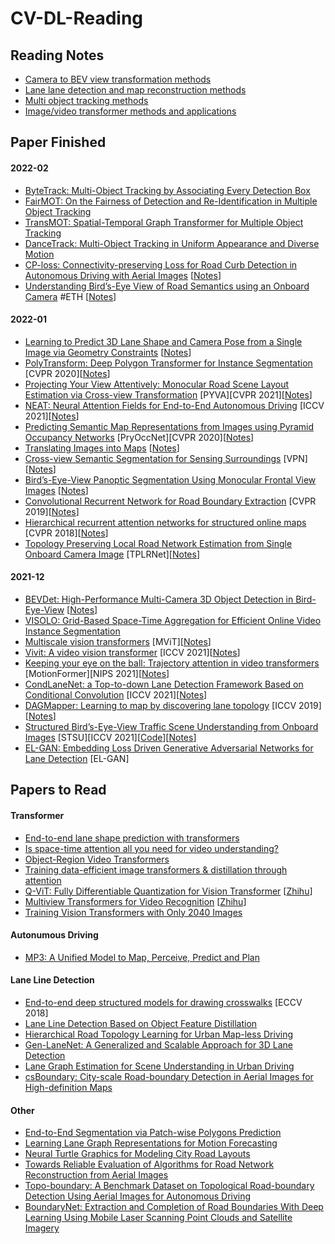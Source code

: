 # CV-DL-Reading

## Reading Notes

- [Camera to BEV view transformation methods](paper_notes/Cam2BEV.md)
- [Lane lane detection and map reconstruction methods](paper_notes/LLD.md)
- [Multi object tracking methods](paper_notes/MOT.md)
- [Image/video transformer methods and applications](paper_notes/Transformer.md)

## Paper Finished

#### 2022-02

- [ByteTrack: Multi-Object Tracking by Associating Every Detection Box](https://arxiv.org/pdf/2110.06864.pdf)
- [FairMOT: On the Fairness of Detection and Re-Identification in Multiple Object Tracking](https://arxiv.org/pdf/2004.01888v6.pdf)
- [TransMOT: Spatial-Temporal Graph Transformer for Multiple Object Tracking](https://arxiv.org/pdf/2104.00194v2.pdf)
- [DanceTrack: Multi-Object Tracking in Uniform Appearance and Diverse Motion](https://arxiv.org/pdf/2111.14690.pdf)
- [CP-loss: Connectivity-preserving Loss for Road Curb Detection in Autonomous Driving with Aerial Images](https://arxiv.org/pdf/2107.11920.pdf)  \[[Notes](paper_notes/2022-02.md)\]
- [Understanding Bird’s-Eye View of Road Semantics using an Onboard Camera](https://arxiv.org/pdf/2012.03040.pdf) #ETH \[[Notes](paper_notes/2022-02.md)\]

#### 2022-01

- [Learning to Predict 3D Lane Shape and Camera Pose from a Single Image via Geometry Constraints](https://arxiv.org/pdf/2112.15351.pdf) \[[Notes](paper_notes/2022-01.md)\]
- [PolyTransform: Deep Polygon Transformer for Instance Segmentation](https://openaccess.thecvf.com/content_CVPR_2020/papers/Liang_PolyTransform_Deep_Polygon_Transformer_for_Instance_Segmentation_CVPR_2020_paper.pdf) \[CVPR 2020\]\[[Notes](paper_notes/2022-01.md)\]
- [Projecting Your View Attentively: Monocular Road Scene Layout Estimation via Cross-view Transformation](https://openaccess.thecvf.com/content/CVPR2021/papers/Yang_Projecting_Your_View_Attentively_Monocular_Road_Scene_Layout_Estimation_via_CVPR_2021_paper.pdf) \[PYVA\]\[CVPR 2021\]\[[Notes](paper_notes/Cam2BEV.md)\]
- [NEAT: Neural Attention Fields for End-to-End Autonomous Driving](https://arxiv.org/pdf/2109.04456.pdf) \[ICCV 2021\]\[[Notes](paper_notes/Cam2BEV.md)\]
- [Predicting Semantic Map Representations from Images using Pyramid Occupancy Networks](https://arxiv.org/pdf/2003.13402.pdf) \[PryOccNet\]\[CVPR 2020\]\[[Notes](paper_notes/Cam2BEV.md)\]
- [Translating Images into Maps](https://arxiv.org/pdf/2110.00966.pdf) \[[Notes](paper_notes/Cam2BEV.md)\]
- [Cross-view Semantic Segmentation for Sensing Surroundings](https://arxiv.org/pdf/1906.03560.pdf) \[VPN\]\[[Notes](paper_notes/Cam2BEV.md)\]
- [Bird’s-Eye-View Panoptic Segmentation Using Monocular Frontal View Images](https://arxiv.org/pdf/2108.03227.pdf) \[[Notes](paper_notes/Cam2BEV.md)\]
- [Convolutional Recurrent Network for Road Boundary Extraction](https://arxiv.org/pdf/2012.12160.pdf) \[CVPR 2019\]\[[Notes](paper_notes/LLD.md)\]
- [Hierarchical recurrent attention networks for structured online maps](https://arxiv.org/abs/2012.12314) \[CVPR 2018\]\[[Notes](paper_notes/LLD.md)\]
- [Topology Preserving Local Road Network Estimation from Single Onboard Camera Image](https://arxiv.org/pdf/2112.10155v1.pdf) \[TPLRNet\]\[[Notes](paper_notes/LLD.md)\]

#### 2021-12

- [BEVDet: High-Performance Multi-Camera 3D Object Detection in Bird-Eye-View](https://arxiv.org/pdf/2112.11790.pdf) \[[Notes](paper_notes/Cam2BEV.md)\]
- [VISOLO: Grid-Based Space-Time Aggregation for Efficient Online Video Instance Segmentation](https://arxiv.org/pdf/2112.04177v1.pdf)
- [Multiscale vision transformers](https://arxiv.org/pdf/2104.11227.pdf) \[MViT\]\[[Notes](paper_notes/Transformer.md)\]
- [Vivit: A video vision transformer](https://arxiv.org/pdf/2103.15691.pdf) \[ICCV 2021\]\[[Notes](paper_notes/Transformer.md)\]
- [Keeping your eye on the ball: Trajectory attention in video transformers](https://arxiv.org/pdf/2106.05392.pdf) \[MotionFormer][NIPS 2021\]\[[Notes](paper_notes/Transformer.md)\]
- [CondLaneNet: a Top-to-down Lane Detection Framework Based on Conditional Convolution](https://openaccess.thecvf.com/content/ICCV2021/papers/Liu_CondLaneNet_A_Top-To-Down_Lane_Detection_Framework_Based_on_Conditional_Convolution_ICCV_2021_paper.pdf) \[ICCV 2021\]\[[Notes](paper_notes/LLD.md)\]
- [DAGMapper: Learning to map by discovering lane topology](https://arxiv.org/pdf/2012.12377.pdf) \[ICCV 2019\] \[[Notes](paper_notes/LLD.md)\]
- [Structured Bird’s-Eye-View Traffic Scene Understanding from Onboard Images](https://arxiv.org/abs/2110.01997) \[STSU\]\[ICCV 2021\]\[[Code](https://github.com/ybarancan/STSU)\]\[[Notes](paper_notes/LLD.md)\]
- [EL-GAN: Embedding Loss Driven Generative Adversarial Networks for Lane Detection](https://arxiv.org/pdf/1806.05525.pdf) \[EL-GAN\]

## Papers to Read

#### Transformer

- [End-to-end lane shape prediction with transformers](https://arxiv.org/pdf/2011.04233.pdf)
- [Is space-time attention all you need for video understanding?](https://arxiv.org/pdf/2102.05095.pdf)
- [Object-Region Video Transformers](https://arxiv.org/pdf/2110.06915v2.pdf)
- [Training data-efficient image transformers & distillation through attention](https://arxiv.org/pdf/2012.12877.pdf)
- [Q-ViT: Fully Differentiable Quantization for Vision Transformer](https://arxiv.org/pdf/2201.07703.pdf) \[[Zhihu](https://zhuanlan.zhihu.com/p/460042959?utm_source=com.ss.android.lark&utm_medium=social&utm_oi=666413627259752448)\]
- [Multiview Transformers for Video Recognition](https://arxiv.org/pdf/2201.04288.pdf) \[[Zhihu](https://zhuanlan.zhihu.com/p/459140964?utm_source=com.ss.android.lark&utm_medium=social&utm_oi=666413627259752448)\]
- [Training Vision Transformers with Only 2040 Images](https://arxiv.org/pdf/2201.10728v1.pdf)

#### Autonumous Driving

- [MP3: A Unified Model to Map, Perceive, Predict and Plan](https://openaccess.thecvf.com/content/CVPR2021/papers/Casas_MP3_A_Unified_Model_To_Map_Perceive_Predict_and_Plan_CVPR_2021_paper.pdf)

#### Lane Line Detection

- [End-to-end deep structured models for drawing crosswalks](https://www.cs.toronto.edu/~urtasun/publications/liang_etal_eccv18.pdf) \[ECCV 2018\]
- [Lane Line Detection Based on Object Feature Distillation](https://www.mdpi.com/2079-9292/10/9/1102)
- [Hierarchical Road Topology Learning for Urban Map-less Driving](https://arxiv.org/pdf/2104.00084.pdf)
- [Gen-LaneNet: A Generalized and Scalable Approach for 3D Lane Detection](https://arxiv.org/pdf/2003.10656.pdf)
- [Lane Graph Estimation for Scene Understanding in Urban Driving](https://arxiv.org/pdf/2105.00195.pdf)
- [csBoundary: City-scale Road-boundary Detection in Aerial Images for High-definition Maps](https://arxiv.org/pdf/2111.06020.pdf)

#### Other

- [End-to-End Segmentation via Patch-wise Polygons Prediction](https://arxiv.org/pdf/2112.02535.pdf)
- [Learning Lane Graph Representations for Motion Forecasting](https://arxiv.org/pdf/2007.13732.pdf?utm_source)
- [Neural Turtle Graphics for Modeling City Road Layouts](https://openaccess.thecvf.com/content_ICCV_2019/papers/Chu_Neural_Turtle_Graphics_for_Modeling_City_Road_Layouts_ICCV_2019_paper.pdf)
- [Towards Reliable Evaluation of Algorithms for Road Network Reconstruction from Aerial Images](https://www.ecva.net/papers/eccv_2020/papers_ECCV/papers/123730698.pdf)
- [Topo-boundary: A Benchmark Dataset on Topological Road-boundary Detection Using Aerial Images for Autonomous Driving](https://arxiv.org/pdf/2103.17119.pdf)
- [BoundaryNet: Extraction and Completion of Road Boundaries With Deep Learning Using Mobile Laser Scanning Point Clouds and Satellite Imagery](https://www.researchgate.net/profile/Lingfei-Ma/publication/349281135_BoundaryNet_Extraction_and_Completion_of_Road_Boundaries_With_Deep_Learning_Using_Mobile_Laser_Scanning_Point_Clouds_and_Satellite_Imagery/links/6032613092851c4ed5893d1f/BoundaryNet-Extraction-and-Completion-of-Road-Boundaries-With-Deep-Learning-Using-Mobile-Laser-Scanning-Point-Clouds-and-Satellite-Imagery.pdf)
